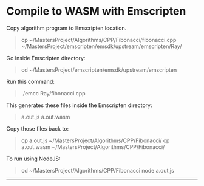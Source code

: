
# Compile to WASM with Emscripten

Copy algorithm program to Emscripten location.

> cp ~/MastersProject/Algorithms/CPP/Fibonacci/fibonacci.cpp ~/MastersProject/emscripten/emsdk/upstream/emscripten/Ray/


Go Inside Emscripten directory: 

> cd ~/MastersProject/emscripten/emsdk/upstream/emscripten

Run this command:

> ./emcc Ray/fibonacci.cpp


This generates these files inside the Emscripten directory:

> a.out.js
> a.out.wasm


Copy those files back to: 

> cp a.out.js ~/MastersProject/Algorithms/CPP/Fibonacci/
> cp a.out.wasm ~/MastersProject/Algorithms/CPP/Fibonacci/

To run using NodeJS:

> cd ~/MastersProject/Algorithms/CPP/Fibonacci
> node a.out.js

-------------------------------------------------
